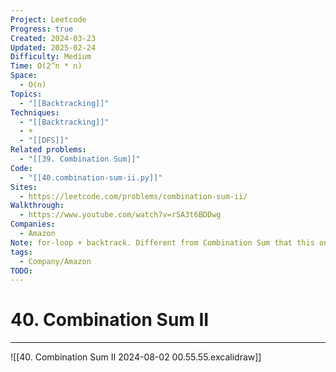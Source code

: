 ```yaml
---
Project: Leetcode
Progress: true
Created: 2024-03-23
Updated: 2025-02-24
Difficulty: Medium
Time: O(2^n * n)
Space:
  - O(n)
Topics:
  - "[[Backtracking]]"
Techniques:
  - "[[Backtracking]]"
  - +
  - "[[DFS]]"
Related problems:
  - "[[39. Combination Sum]]"
Code:
  - "[[40.combination-sum-ii.py]]"
Sites:
  - https://leetcode.com/problems/combination-sum-ii/
Walkthrough:
  - https://www.youtube.com/watch?v=rSA3t6BDDwg
Companies:
  - Amazon
Note: for-loop + backtrack. Different from Combination Sum that this one have duplicated numbers
tags:
  - Company/Amazon
TODO: 
---
```

# 40. Combination Sum II
---

![[40. Combination Sum II 2024-08-02 00.55.55.excalidraw]]